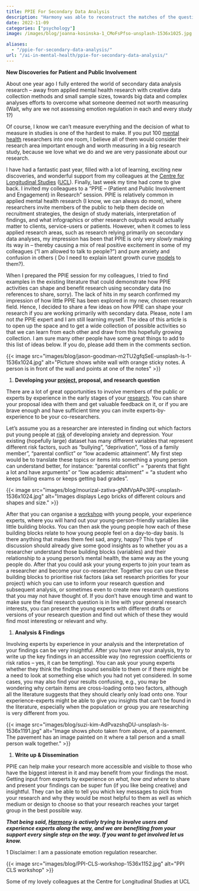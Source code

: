 ```yaml
---
title: PPIE For Secondary Data Analysis
description: "Harmony was able to reconstruct the matches of the questionnaire harmonisation tool developed by McElroy et al in 2020 with the following AUC scores: chil..."
date: 2022-11-09
categories: ["psychology"]
image: /images/blog/joanna-kosinska-1_CMoFsPfso-unsplash-1536x1025.jpg

aliases:
  - "/ppie-for-secondary-data-analysis/"
url: "/ai-in-mental-health/ppie-for-secondary-data-analysis/"
---
```


**New Discoveries** **for Patient and Public Involvement**

About one year ago I fully entered the world of secondary data analysis research – away from applied mental health research with creative data collection methods and small sample sizes, towards big data and complex analyses efforts to overcome what someone deemed not worth measuring (Wait, why are we not assessing emotion regulation in each and every study 1?) 

Of course, I know we can’t measure everything and the decision of what to measure in studies is one of the hardest to make. If you put 100 [mental health](/ai-in-mental-health/) researchers into one room, I believe all of them would consider their research area important enough and worth measuring in a big research study, because we love what we do and we are very passionate about our research. 

I have had a fantastic past year, filled with a lot of learning, exciting new discoveries, and wonderful support from my colleagues at the [Centre for Longitudinal Studies](https://cls.ucl.ac.uk/about/) ([UCL](https://ucl.ac.uk)). Finally, last week my time had come to give back. I invited my colleagues to a “PPIE – (Patient and Public Involvement and Engagement) in Research” session. PPIE is relatively common in applied mental health research (I know, we can always do more), where researchers invite members of the public to help them decide on recruitment strategies, the design of study materials, interpretation of findings, and what infographics or other research outputs would actually matter to clients, service-users or patients. However, when it comes to less applied research areas, such as research relying primarily on secondary data analyses, my impression has been that PPIE is only very *slowly* making its way in – thereby causing a mix of real positive excitement in some of my colleagues (“I am allowed to talk to people?”) and pure anxiety and confusion in others ( Do I need to explain latent growth curve [models](https://harmonydata.ac.uk/semantic-text-matching-with-deep-learning-transformer-models) to them?).

When I prepared the PPIE session for my colleagues, I tried to find examples in the existing literature that could demonstrate how PPIE activities can shape and benefit research using secondary data (no references to share, sorry). The lack of hits in my search confirmed my impression of how little PPIE has been explored in my new, chosen research field. Hence, I decided to share a few ideas on how PPIE can shape your research if you are working primarily with secondary data. Please, note I am not *the* PPIE expert and I am still learning myself. The idea of this article is to open up the space and to get a wide collection of possible activities so that we can learn from each other and draw from this hopefully growing collection. I am sure many other people have some great things to add to this list of ideas below. If you do, please add them in the comments section.

{{< image src="images/blog/jason-goodman-m2TU2gfqSeE-unsplash-ls-1-1536x1024.jpg" alt="Picture shows white wall with orange sticky notes. A person is in front of the wall and points at one of the notes" >}}


1. **Developing your [project](https://fastdatascience.com/starting-a-data-science-project), proposal, and research question**

There are a lot of great opportunities to involve members of the public or experts by experience in the early stages of your [research](/ai-in-mental-health/research-funders-ai-governance). You can share your proposal idea with them and get valuable feedback on it, or if you are brave enough and have sufficient time you can invite experts-by-experience to be your co-researchers. 

Let’s assume you as a researcher are interested in finding out which factors put young people at [risk](https://fastdatascience.com/how-can-we-assess-the-risk-of-a-clinical-trial-using-ai) of developing anxiety and depression. Your existing (hopefully large) dataset has many different variables that represent different risk factors, such as “bullying”, “deprivation”, “loss of a family member”, “parental conflict” or “low academic attainment”. My first step would be to translate these topics or items into something a young person can understand better, for instance: “parental conflict” = “parents that fight a lot and have arguments” or “low academic attainment” = “a student who keeps failing exams or keeps getting bad grades”. 

{{< image src="images/blog/mourizal-zativa-gNMVpAPe3PE-unsplash-1536x1024.jpg" alt="Images displays Lego bricks of different colours and shapes and size." >}}


After that you can organise a [workshop](https://harmonydata.ac.uk/harmony-tidal-workshop) with young people, your experience experts, where you will hand out your young-person-friendly variables like little building blocks. You can then ask the young people how each of these building blocks relate to how young people feel on a day-to-day basis. Is there anything that makes them feel sad, angry, happy? This type of discussion should already give some good insights as to whether you as a researcher understand those building blocks (variables) and their relationship to a young person’s mental health, the same way as the young people do. After that you could ask your young experts to join your team as a researcher and become your co-researcher. Together you can use these building blocks to prioritise risk factors (aka set research priorities for your project) which you can use to inform your research question and subsequent analysis, or sometimes even to create new research questions that you may not have thought of. If you don’t have enough time and want to make sure the final research question is in line with your general research interests, you can present the young experts with different drafts or versions of your research question and find out which of these they would find most interesting or relevant and why. 

1. **Analysis & Findings**

Involving experts by experience in your analysis and the interpretation of your findings can be very insightful. After you have run your analysis, try to write up the key findings in an accessible way (no regression coefficients or risk ratios – yes, it can be tempting). You can ask your young experts whether they think the findings sound sensible to them or if there might be a need to look at something else which you had not yet considered. In some cases, you may also find your results confusing, e.g., you may be wondering why certain items are cross-loading onto two factors, although all the literature suggests that they should clearly only load onto one. Your experience-experts might be able to give you insights that can’t be found in the literature, especially when the population or group you are researching is very different from you. 

{{< image src="images/blog/suzi-kim-AdPvazshqDU-unsplash-ls-1536x1191.jpg" alt="Image shows photo taken from above, of a pavement. The pavement has an image painted on it where a tall person and a small person walk together." >}}


1. **Write up & Dissemination**

PPIE can help make your research more accessible and visible to those who have the biggest interest in it and may benefit from your findings the most. Getting input from experts by experience on *what, how and where* to share and present your findings can be super fun (if you like being creative) and insightful. They can be able to tell you which key messages to pick from your research and why they would be most helpful to them as well as which medium or design to choose so that your research reaches your target group in the best possible way. 

***That being said, [Harmony](https://harmonydata.ac.uk/) is actively trying to involve users and experience experts along the way, and we are benefiting from your support every single step on the way. If you want to get involved let us know.*** 

1 Disclaimer: I am a passionate emotion regulation researcher.

{{< image src="images/blog/PPI-CLS-workshop-1536x1152.jpg" alt="PPI CLS workshop" >}}

Some of my lovely colleagues at the Centre for Longitudinal Studies at UCL

